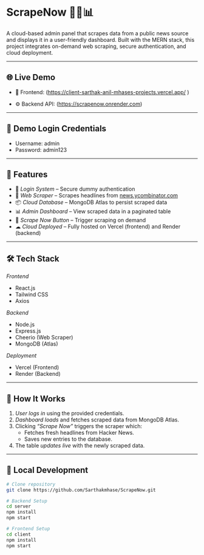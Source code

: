 # ScrapeNow 🕵‍♂📊

A cloud-based admin panel that scrapes data from a public news source and displays it in a user-friendly dashboard. Built with the MERN stack, this project integrates on-demand web scraping, secure authentication, and cloud deployment.

---

## 🌐 Live Demo

- 🔗 Frontend: (https://client-sarthak-anil-mhases-projects.vercel.app/  )

- ⚙ Backend API: (https://scrapenow.onrender.com)

---

## 🔐 Demo Login Credentials

- Username: admin
- Password: admin123


---

## 📌 Features

- 🔐 *Login System* – Secure dummy authentication
- 🧲 *Web Scraper* – Scrapes headlines from [news.ycombinator.com](https://news.ycombinator.com)
- 📦 *Cloud Database* – MongoDB Atlas to persist scraped data
- 📊 *Admin Dashboard* – View scraped data in a paginated table
- 🔁 *Scrape Now Button* – Trigger scraping on demand
- ☁ *Cloud Deployed* – Fully hosted on Vercel (frontend) and Render (backend)

---

## 🛠 Tech Stack

*Frontend*  
- React.js  
- Tailwind CSS  
- Axios  

*Backend*  
- Node.js  
- Express.js  
- Cheerio (Web Scraper)  
- MongoDB (Atlas)  

*Deployment*  
- Vercel (Frontend)  
- Render (Backend)

---

## 🚀 How It Works

1. *User logs in* using the provided credentials.
2. *Dashboard loads* and fetches scraped data from MongoDB Atlas.
3. Clicking *“Scrape Now”* triggers the scraper which:
   - Fetches fresh headlines from Hacker News.
   - Saves new entries to the database.
4. The table *updates live* with the newly scraped data.

---

## 🧪 Local Development

```bash
# Clone repository
git clone https://github.com/Sarthakmhase/ScrapeNow.git

# Backend Setup
cd server
npm install
npm start

# Frontend Setup
cd client
npm install
npm start

